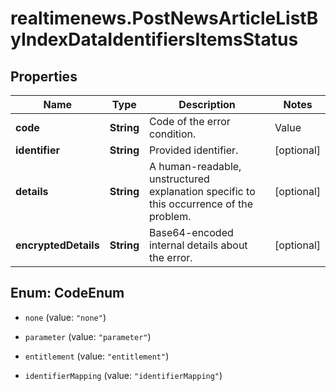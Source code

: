 # realtimenews.PostNewsArticleListByIndexDataIdentifiersItemsStatus

## Properties

Name | Type | Description | Notes
------------ | ------------- | ------------- | -------------
**code** | **String** | Code of the error condition. | Value | Description | | --- | --- | | none | No error. | | parameter | The provided identifier does not refer to a valid listing level identifier. | | entitlement | Not entitled to see data for the identifier. | | identifierMapping | Unable to resolve the provided identifier. |   | [optional] 
**identifier** | **String** | Provided identifier. | [optional] 
**details** | **String** | A human-readable, unstructured explanation specific to this occurrence of the problem. | [optional] 
**encryptedDetails** | **String** | Base64-encoded internal details about the error. | [optional] 



## Enum: CodeEnum


* `none` (value: `"none"`)

* `parameter` (value: `"parameter"`)

* `entitlement` (value: `"entitlement"`)

* `identifierMapping` (value: `"identifierMapping"`)





